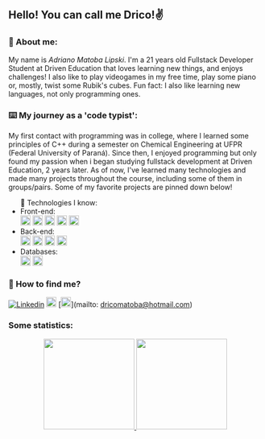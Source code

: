 ## Hello! You can call me Drico!✌️

### 🗿 About me:

My name is _Adriano Matoba Lipski_. I'm a 21 years old Fullstack Developer Student at Driven Education that loves learning new things, and enjoys challenges! I also like to play videogames in my free time, play some piano or, mostly, twist some Rubik's cubes. Fun fact: I also like learning new languages, not only programming ones.

### ⌨️ My journey as a 'code typist':

My first contact with programming was in college, where I learned some principles of C++ during a semester on Chemical Engineering at UFPR (Federal University of Paraná). Since then, I enjoyed programming but only found my passion when i began studying fullstack development at Driven Education, 2 years later. As of now, I've learned many technologies and made many projects throughout the course, including some of them in groups/pairs. Some of my favorite projects are pinned down below!

<ul>🌱 Technologies I know:
    <li> Front-end:
         <div style={display: 'flex'}>
           <img height="20" src="https://img.shields.io/badge/JavaScript-F7DF1E?style=for-the-badge&logo=javascript&logoColor=black" >
            <img height="20" src="https://img.shields.io/badge/CSS3-1572B6?style=for-the-badge&logo=css3&logoColor=white" >
            <img height="20" src="https://img.shields.io/badge/HTML5-E34F26?style=for-the-badge&logo=html5&logoColor=white" >
            <img height="20" src="https://img.shields.io/badge/React-20232A?style=for-the-badge&logo=react&logoColor=61DAFB" >
            <img height="20" src="https://img.shields.io/badge/styled--components-DB7093?style=for-the-badge&logo=styled-components&logoColor=white" >
        </div>
<li> Back-end:
        <div style={display: 'flex'}>
            <img height="20" src="https://img.shields.io/badge/TypeScript-007ACC?style=for-the-badge&logo=typescript&logoColor=white" >
            <img height="20" src="https://img.shields.io/badge/Node.js-43853D?style=for-the-badge&logo=node.js&logoColor=white">
            <img height="20" src="https://img.shields.io/badge/Express.js-404D59?style=for-the-badge" >
            <img height="20" src="https://img.shields.io/badge/json%20web%20tokens-323330?style=for-the-badge&logo=json-web-tokens&logoColor=pink" >
        </div>

<li> Databases:
        <div style={display: 'flex'}>
            <img height="20" src="https://img.shields.io/badge/PostgreSQL-316192?style=for-the-badge&logo=postgresql&logoColor=white" >
            <img height="20" src="https://img.shields.io/badge/MongoDB-4EA94B?style=for-the-badge&logo=mongodb&logoColor=white" >
        </div>
</ul>

### 🔎 How to find me?

[![Linkedin](https://img.shields.io/badge/-LinkedIn-blue?style=for-the-badge&logo=Linkedin&logoColor=white)](https://www.linkedin.com/in/amlipski/)
[<img src="https://img.shields.io/github/followers/dr1co?label=follow&style=social" height="20" title="Follow me" />](https://github.com/dr1co)
[<img src="https://img.shields.io/badge/Microsoft_Outlook-0078D4?style=for-the-badge&logo=microsoft-outlook&logoColor=white" height= "20" />](mailto: dricomatoba@hotmail.com)

### Some statistics:

<div align="center">
  <a href="https://github.com/dr1co">
  <img height="180em" src="https://github-readme-stats.vercel.app/api?username=dr1co&show_icons=true&theme=dark&include_all_commits=true&count_private=true"/>
  <img height="180em" src="https://github-readme-stats.vercel.app/api/top-langs/?username=dr1co&layout=compact&langs_count=7&theme=dark"/>
  </a>
</div>
